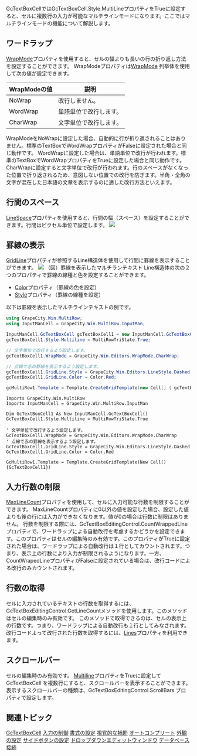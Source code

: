 GcTextBoxCellではGcTextBoxCell.Style.MultiLineプロパティをTrueに設定すると、セルに複数行の入力が可能なマルチラインモードになります。ここではマルチラインモードの機能について解説します。

## ワードラップ

[WrapMode](gcdocsite__documentlink?toc-item-id=d3052e77-cb48-4f68-8f67-5227799d705b)プロパティを使用すると、セルの幅よりも長いの行の折り返し方法を設定することができます。
WrapModeプロパティは[WrapMode](gcdocsite__documentlink?toc-item-id=2ba2e14d-1230-4269-b386-b79394abf2db) 列挙体を使用して次の値が設定できます。

| WrapModeの値 | 説明 |
| ---------- | --- |
| NoWrap | 改行しません。 |
| WordWrap | 単語単位で改行します。 |
| CharWrap | 文字単位で改行します。 |

WrapModeをNoWrapに設定した場合、自動的に行が折り返されることはありません。標準のTextBoxでWordWrapプロパティがFalseに設定された場合と同じ動作です。
WordWrapに設定した場合は、単語単位で改行が行われます。標準のTextBoxでWordWrapプロパティをTrueに設定した場合と同じ動作です。
CharWrapに設定すると文字単位で改行が行われます。行のスペースがなくなった位置で折り返されるため、意図しない位置での改行を防ぎます。半角・全角の文字が混在した日本語の文章を表示するのに適した改行方法といえます。

## 行間のスペース

[LineSpace](gcdocsite__documentlink?toc-item-id=29bcedf2-1a21-49cd-a021-a3bbebea52aa)プロパティを使用すると、行間の幅（スペース）を設定することができます。行間はピクセル単位で設定します。
![](/DOCUMENT_SITE_LINK_PREFIX_HERE/document-site-files/images/f148c511-6e98-4b55-9904-150a375d5825/images/imimages/01gctextbox/multiline_linespace.png)

## 罫線の表示

[GridLine](gcdocsite__documentlink?toc-item-id=4a1cc0ed-e93c-4018-9326-5c5f55e91110)プロパティが参照するLine構造体を使用して行間に罫線を表示することができます。
![](/DOCUMENT_SITE_LINK_PREFIX_HERE/document-site-files/images/f148c511-6e98-4b55-9904-150a375d5825/images/imimages/01gctextbox/multiline_gridline.png)
（図）罫線を表示したマルチランテキスト
Line構造体の次の２つのプロパティで罫線の線種と色を設定することができます。

* [Color](gcdocsite__documentlink?toc-item-id=b21031be-6ecf-40b4-bb89-7e75f62ca04d)プロパティ（罫線の色を設定）
* [Style](gcdocsite__documentlink?toc-item-id=b5eb26e4-d59b-438c-a08d-856f0a82da36)プロパティ（罫線の線種を設定）

以下は罫線を表示したマルチラインテキストの例です。

```csharp
using GrapeCity.Win.MultiRow;
using InputManCell = GrapeCity.Win.MultiRow.InputMan;

InputManCell.GcTextBoxCell gcTextBoxCell1 = new InputManCell.GcTextBoxCell();
gcTextBoxCell1.Style.Multiline = MultiRowTriState.True;

// 文字単位で改行するよう設定します。
gcTextBoxCell1.WrapMode = GrapeCity.Win.Editors.WrapMode.CharWrap;

// 点線で赤の罫線を表示するよう設定します。 
gcTextBoxCell1.GridLine.Style = GrapeCity.Win.Editors.LineStyle.Dashed;
gcTextBoxCell1.GridLine.Color = Color.Red;

gcMultiRow1.Template = Template.CreateGridTemplate(new Cell[] { gcTextBoxCell1 });
```

```vbnet
Imports GrapeCity.Win.MultiRow
Imports InputManCell = GrapeCity.Win.MultiRow.InputMan

Dim GcTextBoxCell1 As New InputManCell.GcTextBoxCell()
GcTextBoxCell1.Style.Multiline = MultiRowTriState.True

' 文字単位で改行するよう設定します。
GcTextBoxCell1.WrapMode = GrapeCity.Win.Editors.WrapMode.CharWrap
' 点線で赤の罫線を表示するよう設定します。 
GcTextBoxCell1.GridLine.Style = GrapeCity.Win.Editors.LineStyle.Dashed
GcTextBoxCell1.GridLine.Color = Color.Red

GcMultiRow1.Template = Template.CreateGridTemplate(New Cell() {GcTextBoxCell1})
```

## 入力行数の制限

[MaxLineCount](gcdocsite__documentlink?toc-item-id=e8cbe467-e286-49e4-81f3-29562621fe57)プロパティを使用して、セルに入力可能な行数を制限することができます。
MaxLineCountプロパティに0以外の値を設定した場合、設定した値よりも後の行には入力ができなくなります。値が0の場合は行数に制限はありません。
行数を制限する際には、GcTextBoxEditingControl.CountWrappedLineプロパティで、ワードラップによる自動改行を考慮するかどうかを設定できます。このプロパティはセルの編集時のみ有効です。このプロパティがTrueに設定された場合は、ワードラップによる自動改行は１行としてカウントされます。つまり、表示上の行数により入力が制限されるようになります。一方、CountWrapedLineプロパティがFalseに設定されている場合は、改行コードによる改行のみカウントされます。

## 行数の取得

セルに入力されているテキストの行数を取得するには、GcTextBoxEditingControl.GetLineCountメソッドを使用します。このメソッドはセルの編集時のみ有効です。
このメソッドで取得できるのは、セルの表示上の行数です。つまり、ワードラップによる自動改行も１行としてみなされます。
改行コードよって改行された行数を取得するには、[Lines](gcdocsite__documentlink?toc-item-id=01dd8dc1-0f12-46b8-ad03-a8a9b6b63224)プロパティを利用できます。

## スクロールバー

セルの編集時のみ有効です。
[Multiline](gcdocsite__documentlink?toc-item-id=aaf86b8c-c63e-4e52-9c08-92289ae19d2a)プロパティをTrueに設定して GcTextBoxCell を複数行にすると、スクロールバーを表示することができます。表示するスクロールバーの種類は、GcTextBoxEditingControl.ScrollBars プロパティで設定します。

## 関連トピック

[GcTextBoxCell](gcdocsite__documentlink?toc-item-id=d724f811-ce0a-481f-88af-b5c76349953d)
[入力の制御](gcdocsite__documentlink?toc-item-id=8545ddc0-4623-4852-bea5-0a7a72839963)
[書式の設定](gcdocsite__documentlink?toc-item-id=ccf3073d-ecf5-4c15-8da1-177fd7ecf453)
[視覚的な補助](gcdocsite__documentlink?toc-item-id=04bfc453-3ed1-48a3-bb5c-c7ebeb27d1bf)
[オートコンプリート](gcdocsite__documentlink?toc-item-id=09b0835f-6677-4935-a1a0-77afa65c31d9)
[外観の設定](gcdocsite__documentlink?toc-item-id=e27b669a-1c2c-426e-a92f-52c2c4c94c5b)
[サイドボタンの設定](gcdocsite__documentlink?toc-item-id=20f619b4-82aa-4cbb-9a5a-6f8d1f61485f)
[ドロップダウンエディットウィンドウ](gcdocsite__documentlink?toc-item-id=3ff0b1c6-0a2e-4f38-a015-6dab47a689c7)
[データベース接続](gcdocsite__documentlink?toc-item-id=9ac79b8e-03e4-4b60-93d9-d70f1d0e8fbd)